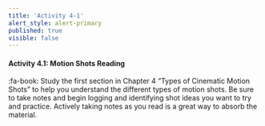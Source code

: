 ```yaml
---
title: 'Activity 4-1'
alert_style: alert-primary
published: true
visible: false
---
```


#### Activity 4.1: Motion Shots Reading

:fa-book: Study the first section in Chapter 4 “Types of Cinematic Motion Shots” to help you understand the different types of motion shots. Be sure to take notes and begin logging and identifying shot ideas you want to try and practice. Actively taking notes as you read is a great way to absorb the material. 
